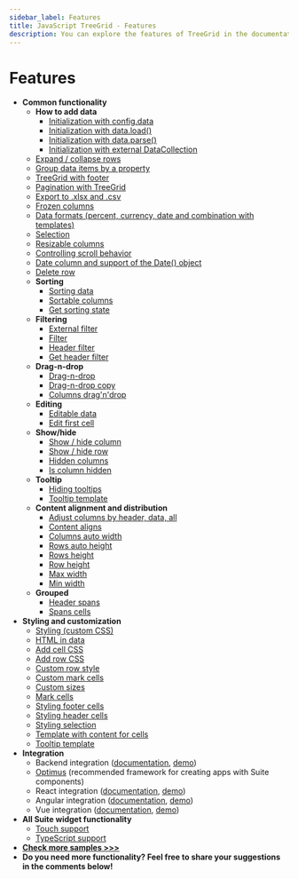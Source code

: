 ```yaml
---
sidebar_label: Features
title: JavaScript TreeGrid - Features 
description: You can explore the features of TreeGrid in the documentation of the DHTMLX JavaScript UI library. Browse developer guides and API reference, try out code examples and live demos, and download a free 30-day evaluation version of DHTMLX Suite 7.
---
```


# Features

- **Common functionality**
  - **How to add data**
    - [Initialization with config.data](https://snippet.dhtmlx.com/kob9385v)
    - [Initialization with data.load()](https://snippet.dhtmlx.com/44rmxlmq)
    - [Initialization with data.parse()](https://snippet.dhtmlx.com/jc8gn40c)
    - [Initialization with external DataCollection](https://snippet.dhtmlx.com/eobdz66d)
  - [Expand / collapse rows](https://snippet.dhtmlx.com/1grpsaa2)
  - [Group data items by a property](https://snippet.dhtmlx.com/bue6zm6w)
  - [TreeGrid with footer](https://snippet.dhtmlx.com/0c7qh0th)
  - [Pagination with TreeGrid](https://snippet.dhtmlx.com/uxz8lh7m)
  - [Export to .xlsx and .csv](https://snippet.dhtmlx.com/zyfois4q)
  - [Frozen columns](https://snippet.dhtmlx.com/46me58ze)
  - [Data formats (percent, currency, date and combination with templates)](https://snippet.dhtmlx.com/ampo9hsc)
  - [Selection](https://snippet.dhtmlx.com/v0dyh06q)
  - [Resizable columns](https://snippet.dhtmlx.com/vq3i9maq)
  - [Controlling scroll behavior](https://snippet.dhtmlx.com/kxytdnvi)
  - [Date column and support of the Date() object](https://snippet.dhtmlx.com/tb4o7ytt)
  - [Delete row](https://snippet.dhtmlx.com/dymxt5pf)
  - **Sorting**
    - [Sorting data](https://snippet.dhtmlx.com/bvfnpvwv)
    - [Sortable columns](https://snippet.dhtmlx.com/r4xfph82)
    - [Get sorting state](https://snippet.dhtmlx.com/bdwwhvls)
  - **Filtering**
    - [External filter](https://snippet.dhtmlx.com/zdecovib)
    - [Filter](https://snippet.dhtmlx.com/epsslwcd)
    - [Header filter](https://snippet.dhtmlx.com/zm5pt3xk)
    - [Get header filter](https://snippet.dhtmlx.com/vg5o912t)
  - **Drag-n-drop**
    - [Drag-n-drop](https://snippet.dhtmlx.com/43covmy2)
    - [Drag-n-drop copy](https://snippet.dhtmlx.com/a7pg38rr)
    - [Columns drag'n'drop](https://snippet.dhtmlx.com/ax5vs4a8)
  - **Editing**
    - [Editable data](https://snippet.dhtmlx.com/sdbfbv2n)
    - [Edit first cell](https://snippet.dhtmlx.com/zm6wh1ss)
  - **Show/hide**
    - [Show / hide column](https://snippet.dhtmlx.com/1gekn97m)
    - [Show / hide row](https://snippet.dhtmlx.com/6geqbtvv)
    - [Hidden columns](https://snippet.dhtmlx.com/w3yg99la)
    - [Is column hidden](https://snippet.dhtmlx.com/fcjfp19d)
  - **Tooltip**
    - [Hiding tooltips](https://snippet.dhtmlx.com/jaib6ovf)
    - [Tooltip template](https://snippet.dhtmlx.com/520i6vbt)
  - **Content alignment and distribution**
    - [Adjust columns by header, data, all](https://snippet.dhtmlx.com/lgvoz0ar)
    - [Content aligns](https://snippet.dhtmlx.com/g38rr3so)
    - [Columns auto width](https://snippet.dhtmlx.com/irybslog)
    - [Rows auto height](https://snippet.dhtmlx.com/4158ftak)
    - [Rows height](https://snippet.dhtmlx.com/xl0i3yof)
    - [Row height](https://snippet.dhtmlx.com/kvl5y6nq)
    - [Max width](https://snippet.dhtmlx.com/pyrloz7y)
    - [Min width](https://snippet.dhtmlx.com/cpgjyoxn)
  - **Grouped**
    - [Header spans](https://snippet.dhtmlx.com/t8iust6j)
    - [Spans cells](https://snippet.dhtmlx.com/o62liqew)
- **Styling and customization**
  - [Styling (custom CSS)](https://snippet.dhtmlx.com/cpvir0od)
  - [HTML in data](https://snippet.dhtmlx.com/iubccmoi)
  - [Add cell CSS](https://snippet.dhtmlx.com/lgvoz0ar)
  - [Add row CSS](https://snippet.dhtmlx.com/kort67nu)
  - [Custom row style](https://snippet.dhtmlx.com/3ojyoryn)
  - [Custom mark cells](https://snippet.dhtmlx.com/14jkc5s3)
  - [Custom sizes](https://snippet.dhtmlx.com/7w8jxgft)
  - [Mark cells](https://snippet.dhtmlx.com/14jkc5s3)
  - [Styling footer cells](https://snippet.dhtmlx.com/wi39d42e)
  - [Styling header cells](https://snippet.dhtmlx.com/vf0ws454)
  - [Styling selection](https://snippet.dhtmlx.com/tejgztxd)
  - [Template with content for cells](https://snippet.dhtmlx.com/q76qcgn3)
  - [Tooltip template](https://snippet.dhtmlx.com/520i6vbt)
- **Integration**
  - Backend integration ([documentation](integration/suite_and_backend.md), [demo](https://github.com/DHTMLX/nodejs-suite-demo))
  - [Optimus](optimus_guides.md) (recommended framework for creating apps with Suite components)
  - React integration ([documentation](integration/suite_and_react.md), [demo](https://github.com/DHTMLX/react-widgets))
  - Angular integration ([documentation](integration/suite_and_angular.md), [demo](https://github.com/DHTMLX/angular-suite-demo))
  - Vue integration ([documentation](integration/suite_and_vue.md), [demo](https://github.com/DHTMLX/vue-suite-demo))
- **All Suite widget functionality**
  - [Touch support](https://snippet.dhtmlx.com/q3cu6x1a)
  - [TypeScript support](common_features/using_typescript.md)
- [**Check more samples >>>**](https://snippet.dhtmlx.com/all?text=treegrid)
- **Do you need more functionality? Feel free to share your suggestions in the comments below!**
